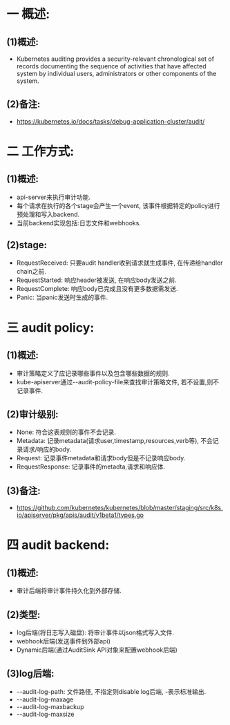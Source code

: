 # 一 概述:
## (1)概述:
- Kubernetes auditing provides a security-relevant chronological set of records documenting the sequence of activities that have affected system by individual users, administrators or other components of the system.

## (2)备注:
- https://kubernetes.io/docs/tasks/debug-application-cluster/audit/

# 二 工作方式:
## (1)概述:
- api-server来执行审计功能.
- 每个请求在执行的各个stage会产生一个event, 该事件根据特定的policy进行预处理和写入backend.
- 当前backend实现包括:日志文件和webhooks.

## (2)stage:
- RequestReceived: 只要audit handler收到请求就生成事件, 在传递给handler chain之前.
- RequestStarted: 响应header被发送, 在响应body发送之前.
- RequestComplete: 响应body已完成且没有更多数据需发送.
- Panic: 当panic发送时生成的事件.

# 三 audit policy:
## (1)概述:
- 审计策略定义了应记录哪些事件以及包含哪些数据的规则.
- kube-apiserver通过--audit-policy-file来查找审计策略文件, 若不设置,则不记录事件.

## (2)审计级别:
- None: 符合这表规则的事件不会记录.
- Metadata: 记录metadata(请求user,timestamp,resources,verb等), 不会记录请求/响应的body.
- Request: 记录事件metadata和请求body但是不记录响应body.
- RequestResponse: 记录事件的metadta,请求和响应体.

## (3)备注:
- https://github.com/kubernetes/kubernetes/blob/master/staging/src/k8s.io/apiserver/pkg/apis/audit/v1beta1/types.go


# 四 audit backend:
## (1)概述:
- 审计后端将审计事件持久化到外部存储.

## (2)类型:
- log后端(将日志写入磁盘): 将审计事件以json格式写入文件.
- webhook后端(发送事件到外部api)
- Dynamic后端(通过AuditSink API对象来配置webhook后端)

## (3)log后端:
- --audit-log-path: 文件路径, 不指定则disable log后端, -表示标准输出.
- --audit-log-maxage
- --audit-log-maxbackup
- --audit-log-maxsize
